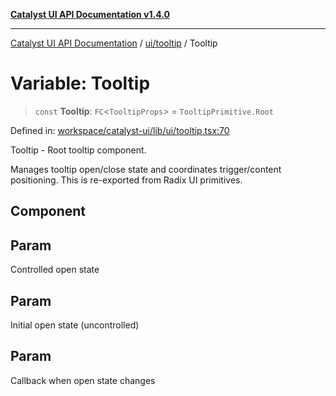 [**Catalyst UI API Documentation v1.4.0**](../../../README.md)

---

[Catalyst UI API Documentation](../../../README.md) / [ui/tooltip](../README.md) / Tooltip

# Variable: Tooltip

> `const` **Tooltip**: `FC`\<`TooltipProps`\> = `TooltipPrimitive.Root`

Defined in: [workspace/catalyst-ui/lib/ui/tooltip.tsx:70](https://github.com/TheBranchDriftCatalyst/catalyst-ui/blob/main/lib/ui/tooltip.tsx#L70)

Tooltip - Root tooltip component.

Manages tooltip open/close state and coordinates trigger/content positioning.
This is re-exported from Radix UI primitives.

## Component

## Param

Controlled open state

## Param

Initial open state (uncontrolled)

## Param

Callback when open state changes
